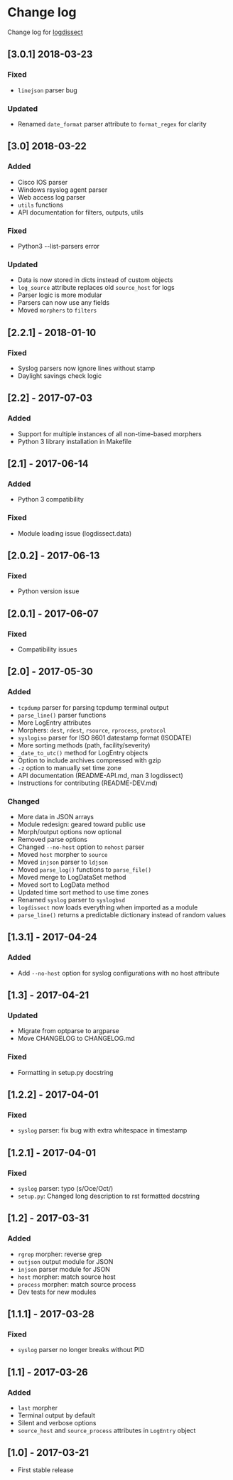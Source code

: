 # Change log
Change log for [logdissect](https://github.com/dogoncouch/logdissect)

## [3.0.1] 2018-03-23
### Fixed
- `linejson` parser bug

### Updated
- Renamed `date_format` parser attribute to `format_regex` for clarity

## [3.0] 2018-03-22
### Added
- Cisco IOS parser
- Windows rsyslog agent parser
- Web access log parser
- `utils` functions
- API documentation for filters, outputs, utils

### Fixed
- Python3 --list-parsers error

### Updated
- Data is now stored in dicts instead of custom objects
- `log_source` attribute replaces old `source_host` for logs
- Parser logic is more modular
- Parsers can now use any fields
- Moved `morphers` to `filters`

## [2.2.1] - 2018-01-10
### Fixed
- Syslog parsers now ignore lines without stamp
- Daylight savings check logic

## [2.2] - 2017-07-03
### Added
- Support for multiple instances of all non-time-based morphers
- Python 3 library installation in Makefile

## [2.1] - 2017-06-14
### Added
- Python 3 compatibility

### Fixed
- Module loading issue (logdissect.data)

## [2.0.2] - 2017-06-13
### Fixed
- Python version issue

## [2.0.1] - 2017-06-07
### Fixed
- Compatibility issues

## [2.0] - 2017-05-30
### Added
- `tcpdump` parser for parsing tcpdump terminal output
- `parse_line()` parser functions
- More LogEntry attributes
- Morphers: `dest`, `rdest`, `rsource`, `rprocess`, `protocol`
- `syslogiso` parser for ISO 8601 datestamp format (ISODATE)
- More sorting methods (path, facility/severity)
- `_date_to_utc()` method for LogEntry objects
- Option to include archives compressed with gzip
- `-z` option to manually set time zone
- API documentation (README-API.md, man 3 logdissect)
- Instructions for contributing (README-DEV.md)

### Changed
- More data in JSON arrays
- Module redesign: geared toward public use
- Morph/output options now optional
- Removed parse options
- Changed `--no-host` option to `nohost` parser
- Moved `host` morpher to `source`
- Moved `injson` parser to `ldjson`
- Moved `parse_log()` functions to `parse_file()`
- Moved merge to LogDataSet method
- Moved sort to LogData method
- Updated time sort method to use time zones
- Renamed `syslog` parser to `syslogbsd`
- `logdissect` now loads everything when imported as a module
- `parse_line()` returns a predictable dictionary instead of random values

## [1.3.1] - 2017-04-24
### Added
- Add `--no-host` option for syslog configurations with no host attribute

## [1.3] - 2017-04-21
### Updated
- Migrate from optparse to argparse
- Move CHANGELOG to CHANGELOG.md
### Fixed
- Formatting in setup.py docstring

## [1.2.2] - 2017-04-01
### Fixed
- `syslog` parser: fix bug with extra whitespace in timestamp

## [1.2.1] - 2017-04-01
### Fixed
- `syslog` parser: typo (s/Oce/Oct/)
- `setup.py`: Changed long description to rst formatted docstring

## [1.2] - 2017-03-31
### Added
- `rgrep` morpher: reverse grep
- `outjson` output module for JSON
- `injson` parser module for JSON
- `host` morpher: match source host
- `process` morpher: match source process
- Dev tests for new modules

## [1.1.1] - 2017-03-28
### Fixed
- `syslog` parser no longer breaks without PID

## [1.1] - 2017-03-26
### Added
- `last` morpher
- Terminal output by default
- Silent and verbose options
- `source_host` and `source_process` attributes in `LogEntry` object

## [1.0] - 2017-03-21
- First stable release
